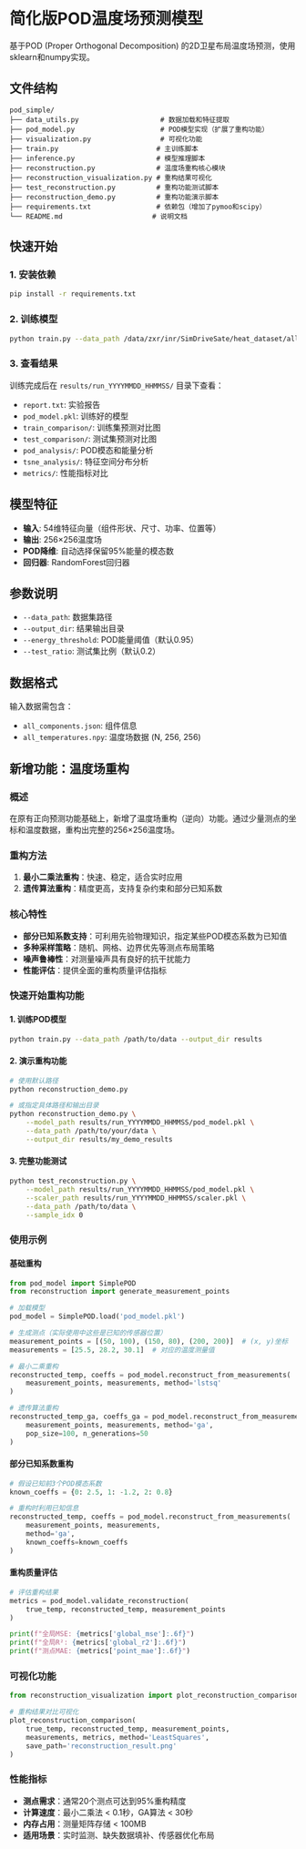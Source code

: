 # 简化版POD温度场预测模型

基于POD (Proper Orthogonal Decomposition) 的2D卫星布局温度场预测，使用sklearn和numpy实现。

## 文件结构

```
pod_simple/
├── data_utils.py                    # 数据加载和特征提取
├── pod_model.py                     # POD模型实现（扩展了重构功能）
├── visualization.py                 # 可视化功能
├── train.py                        # 主训练脚本
├── inference.py                    # 模型推理脚本
├── reconstruction.py               # 温度场重构核心模块
├── reconstruction_visualization.py # 重构结果可视化
├── test_reconstruction.py          # 重构功能测试脚本
├── reconstruction_demo.py          # 重构功能演示脚本
├── requirements.txt                # 依赖包（增加了pymoo和scipy）
└── README.md                      # 说明文档
```

## 快速开始

### 1. 安装依赖
```bash
pip install -r requirements.txt
```

### 2. 训练模型
```bash
python train.py --data_path /data/zxr/inr/SimDriveSate/heat_dataset/all_samples --output_dir results
```

### 3. 查看结果
训练完成后在 `results/run_YYYYMMDD_HHMMSS/` 目录下查看：
- `report.txt`: 实验报告
- `pod_model.pkl`: 训练好的模型
- `train_comparison/`: 训练集预测对比图
- `test_comparison/`: 测试集预测对比图
- `pod_analysis/`: POD模态和能量分析
- `tsne_analysis/`: 特征空间分布分析
- `metrics/`: 性能指标对比

## 模型特征

- **输入**: 54维特征向量（组件形状、尺寸、功率、位置等）
- **输出**: 256×256温度场
- **POD降维**: 自动选择保留95%能量的模态数
- **回归器**: RandomForest回归器

## 参数说明

- `--data_path`: 数据集路径
- `--output_dir`: 结果输出目录
- `--energy_threshold`: POD能量阈值（默认0.95）
- `--test_ratio`: 测试集比例（默认0.2）

## 数据格式

输入数据需包含：
- `all_components.json`: 组件信息
- `all_temperatures.npy`: 温度场数据 (N, 256, 256)

## 新增功能：温度场重构

### 概述
在原有正向预测功能基础上，新增了温度场重构（逆向）功能。通过少量测点的坐标和温度数据，重构出完整的256×256温度场。

### 重构方法
1. **最小二乘法重构**：快速、稳定，适合实时应用
2. **遗传算法重构**：精度更高，支持复杂约束和部分已知系数

### 核心特性
- **部分已知系数支持**：可利用先验物理知识，指定某些POD模态系数为已知值
- **多种采样策略**：随机、网格、边界优先等测点布局策略
- **噪声鲁棒性**：对测量噪声具有良好的抗干扰能力
- **性能评估**：提供全面的重构质量评估指标

### 快速开始重构功能

#### 1. 训练POD模型
```bash
python train.py --data_path /path/to/data --output_dir results
```

#### 2. 演示重构功能
```bash
# 使用默认路径
python reconstruction_demo.py

# 或指定具体路径和输出目录
python reconstruction_demo.py \
    --model_path results/run_YYYYMMDD_HHMMSS/pod_model.pkl \
    --data_path /path/to/your/data \
    --output_dir results/my_demo_results
```

#### 3. 完整功能测试
```bash
python test_reconstruction.py \
    --model_path results/run_YYYYMMDD_HHMMSS/pod_model.pkl \
    --scaler_path results/run_YYYYMMDD_HHMMSS/scaler.pkl \
    --data_path /path/to/data \
    --sample_idx 0
```

### 使用示例

#### 基础重构
```python
from pod_model import SimplePOD
from reconstruction import generate_measurement_points

# 加载模型
pod_model = SimplePOD.load('pod_model.pkl')

# 生成测点（实际使用中这些是已知的传感器位置）
measurement_points = [(50, 100), (150, 80), (200, 200)]  # (x, y)坐标
measurements = [25.5, 28.2, 30.1]  # 对应的温度测量值

# 最小二乘重构
reconstructed_temp, coeffs = pod_model.reconstruct_from_measurements(
    measurement_points, measurements, method='lstsq'
)

# 遗传算法重构
reconstructed_temp_ga, coeffs_ga = pod_model.reconstruct_from_measurements(
    measurement_points, measurements, method='ga',
    pop_size=100, n_generations=50
)
```

#### 部分已知系数重构
```python
# 假设已知前3个POD模态系数
known_coeffs = {0: 2.5, 1: -1.2, 2: 0.8}

# 重构时利用已知信息
reconstructed_temp, coeffs = pod_model.reconstruct_from_measurements(
    measurement_points, measurements, 
    method='ga',
    known_coeffs=known_coeffs
)
```

#### 重构质量评估
```python
# 评估重构结果
metrics = pod_model.validate_reconstruction(
    true_temp, reconstructed_temp, measurement_points
)

print(f"全局MSE: {metrics['global_mse']:.6f}")
print(f"全局R²: {metrics['global_r2']:.6f}")
print(f"测点MAE: {metrics['point_mae']:.6f}")
```

### 可视化功能
```python
from reconstruction_visualization import plot_reconstruction_comparison

# 重构结果对比可视化
plot_reconstruction_comparison(
    true_temp, reconstructed_temp, measurement_points, 
    measurements, metrics, method='LeastSquares',
    save_path='reconstruction_result.png'
)
```

### 性能指标
- **测点需求**：通常20个测点可达到95%重构精度
- **计算速度**：最小二乘法 < 0.1秒，GA算法 < 30秒
- **内存占用**：测量矩阵存储 < 100MB
- **适用场景**：实时监测、缺失数据填补、传感器优化布局